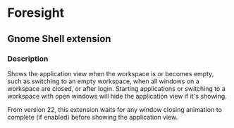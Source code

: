 # Foresight

## Gnome Shell extension

### Description
Shows the application view when the workspace is or becomes empty, such as switching to an empty workspace, when all windows on a workspace are closed, or after login. Starting applications or switching to a workspace with open windows will hide the application view if it's showing.

From version 22, this extension waits for any window closing animation to complete (if enabled) before showing the application view.
